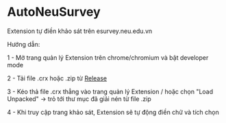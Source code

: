# AutoNeuSurvey
Extension tự điền khảo sát trên esurvey.neu.edu.vn


Hướng dẫn:

1 - Mở trang quản lý Extension trên chrome/chromium và bật developer mode

2 - Tải file .crx hoặc .zip từ [Release](https://github.com/SeasonPhan/AutoNeuSurvey/releases/tag/extension)

3 - Kéo thả file .crx thẳng vào trang quản lý Extension / hoặc chọn "Load Unpacked" -> trỏ tới thư mục đã giải nén từ file .zip

4 - Khi truy cập trang khảo sát, Extension sẽ tự động điền chữ và tích chọn

